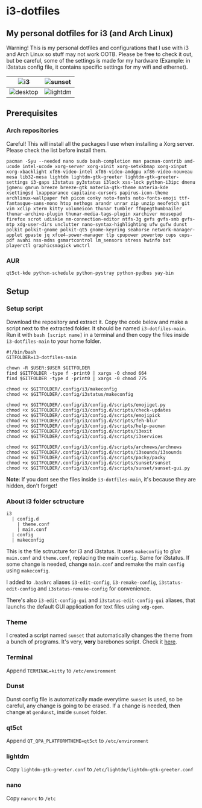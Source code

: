 # i3-dotfiles
## My personal dotfiles for i3 (and Arch Linux)

Warning!
This is my personal dotfiles and configurations that I use with i3 and Arch Linux so stuff may not work OOTB. Please be free to check it out, but be careful, some of the settings is made for my hardware (Example: in i3status config file, it contains specific settings for my wifi and ethernet).

|  ![i3](https://cloud.ducknexus.xyz/s/eAbRyqLxT8rjKnG/download/i3.gif) | ![sunset](https://cloud.ducknexus.xyz/s/LFoZZHptbmG9zz9/download/sunset.gif)  |
|---|---|
| ![desktop](https://cloud.ducknexus.xyz/s/wmmxbydo7pDAtEo/download/ss1.png)  |  ![lightdm](https://cloud.ducknexus.xyz/s/qRBjmKbmicmB7cA/download/vm-lighdm.png) |

## Prerequisites
### Arch repositories
Careful! This will install all the packages I use when installing a Xorg server. Please check the list before install them.
```
pacman -Syu --needed nano sudo bash-completion man pacman-contrib amd-ucode intel-ucode xorg-server xorg-xinit xorg-setxkbmap xorg-xinput xorg-xbacklight xf86-video-intel xf86-video-amdgpu xf86-video-nouveau mesa lib32-mesa lightdm lightdm-gtk-greeter lightdm-gtk-greeter-settings i3-gaps i3status py3status i3lock xss-lock python-i3ipc dmenu jgmenu gmrun breeze breeze-gtk materia-gtk-theme materia-kde xsettingsd lxappearance capitaine-cursors papirus-icon-theme archlinux-wallpaper feh picom conky noto-fonts noto-fonts-emoji ttf-fantasque-sans-mono htop nethogs arandr unrar zip unzip neofetch git vim xclip xterm kitty volumeicon thunar tumbler ffmpegthumbnailer thunar-archive-plugin thunar-media-tags-plugin xarchiver mousepad firefox scrot udiskie nm-connection-editor ntfs-3g gvfs gvfs-smb gvfs-mtp xdg-user-dirs unclutter nano-syntax-highlighting ufw gufw dunst polkit polkit-gnome polkit-qt5 gnome-keyring seahorse network-manager-applet gpaste jq xfce4-power-manager tlp cpupower powertop cups cups-pdf avahi nss-mdns gsmartcontrol lm_sensors stress hwinfo bat playerctl graphicsmagick wmctrl
```
### AUR
```
qt5ct-kde python-schedule python-pystray python-pydbus yay-bin
```
## Setup
### Setup script
Download the repository and extract it. Copy the code below and make a script next to the extracted folder. It should be named ```i3-dotfiles-main```. Run it with ```bash [script name]``` in a terminal and then copy the files inside ```i3-dotfiles-main``` to your home folder.
```
#!/bin/bash
GITFOLDER=i3-dotfiles-main

chown -R $USER:$USER $GITFOLDER
find $GITFOLDER -type f -print0 | xargs -0 chmod 664
find $GITFOLDER -type d -print0 | xargs -0 chmod 775

chmod +x $GITFOLDER/.config/i3/makeconfig
chmod +x $GITFOLDER/.config/i3status/makeconfig

chmod +x $GITFOLDER/.config/i3/config.d/scripts/emojiget.py
chmod +x $GITFOLDER/.config/i3/config.d/scripts/check-updates
chmod +x $GITFOLDER/.config/i3/config.d/scripts/emojipick
chmod +x $GITFOLDER/.config/i3/config.d/scripts/feh-blur
chmod +x $GITFOLDER/.config/i3/config.d/scripts/help-pacman
chmod +x $GITFOLDER/.config/i3/config.d/scripts/i3exit
chmod +x $GITFOLDER/.config/i3/config.d/scripts/i3services

chmod +x $GITFOLDER/.config/i3/config.d/scripts/archnews/archnews
chmod +x $GITFOLDER/.config/i3/config.d/scripts/i3sounds/i3sounds
chmod +x $GITFOLDER/.config/i3/config.d/scripts/packy/packy
chmod +x $GITFOLDER/.config/i3/config.d/scripts/sunset/sunset
chmod +x $GITFOLDER/.config/i3/config.d/scripts/sunset/sunset-gui.py

```
 **Note**: If you dont see the files inside ```i3-dotfiles-main```, it's because they are hidden, don't forget!
### About i3 folder sctructure
```
i3
  | config.d
    | theme.conf
    | main.conf
  | config
  | makeconfig
```
This is the file sctructure for i3 and i3status. It uses ```makeconfig``` to *glue* ```main.conf``` and ```theme.conf```, replacing the main ```config```. Same for i3status. If some change is needed, change ```main.conf``` and remake the main ```config``` using ```makeconfig```.

I added to ```.bashrc``` aliases ```i3-edit-config```, ```i3-remake-config```, ```i3status-edit-config``` and ```i3status-remake-config``` for convenience.

There's also ```i3-edit-config-gui``` and ```i3status-edit-config-gui``` aliases, that launchs the default GUI application for text files using ```xdg-open```.

### Theme
I created a script named ```sunset``` that automatically changes the theme from a bunch of programs. It's very, **very** barebones script. Check it [here](https://github.com/rtxx/scripts/tree/main/sunset).

### Terminal
Append ```TERMINAL=kitty``` to ```/etc/environment```

### Dunst
Dunst config file is automatically made everytime ```sunset``` is used, so be careful, any change is going to be erased. If a change is needed, then change at ```gendunst```, inside ```sunset``` folder.

### qt5ct
Append ```QT_QPA_PLATFORMTHEME=qt5ct``` to ```/etc/environment```

### lightdm
Copy ```lightdm-gtk-greeter.conf``` to ```/etc/lightdm/lightdm-gtk-greeter.conf```

### nano
Copy ```nanorc``` to ```/etc```